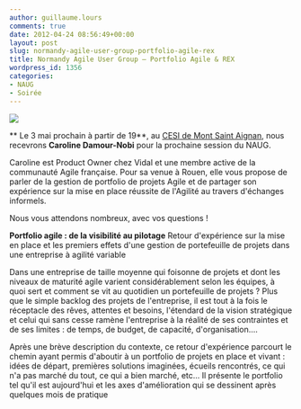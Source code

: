 ```yaml
---
author: guillaume.lours
comments: true
date: 2012-04-24 08:56:49+00:00
layout: post
slug: normandy-agile-user-group-portfolio-agile-rex
title: Normandy Agile User Group – Portfolio Agile & REX
wordpress_id: 1356
categories:
- NAUG
- Soirée
---
```




![](http://a0.twimg.com/profile_images/370768152/carolo.JPG)

** Le 3 mai prochain à partir de 19**, au [CESI de Mont Saint Aignan](http://maps.google.fr/maps?q=cesi+mont+saint+aignan&fb=1&gl=fr&hq=cesi&hnear=0x47e0dd960945b6e1:0x40c14484fb67890,Mont-Saint-Aignan&cid=0,0,6780365832883775&t=h&z=16&iwloc=A), nous recevrons **Caroline Damour-Nobi** pour la prochaine session du NAUG.

Caroline est Product Owner chez Vidal et une membre active de la communauté Agile française. Pour sa venue à Rouen, elle vous propose de parler de la gestion de portfolio de projets Agile et de partager son expérience sur la mise en place réussite de l'Agilité au travers d'échanges informels.



Nous vous attendons nombreux, avec vos questions !





**Portfolio agile : de la visibilité au pilotage**
Retour d'expérience sur la mise en place et les premiers effets d'une gestion de portefeuille de projets dans une entreprise à agilité variable

Dans une entreprise de taille moyenne qui foisonne de projets et dont les niveaux de maturité agile varient considérablement selon les équipes, à quoi sert et comment se vit au quotidien un portefeuille de projets ?
Plus que le simple backlog des projets de l'entreprise, il est tout à la fois le réceptacle des rêves, attentes et besoins, l'étendard de la vision stratégique et celui qui sans cesse ramène l'entreprise à la réalité de ses contraintes et de ses limites : de temps, de budget, de capacité, d'organisation....

Après une brève description du contexte, ce retour d'expérience parcourt le chemin ayant permis d'aboutir à un portfolio de projets en place et vivant : idées de départ, premières solutions imaginées, écueils rencontrés, ce qui n'a pas marché du tout, ce qui a bien marché, etc... Il présente le portfolio tel qu'il est aujourd'hui et les axes d'amélioration qui se dessinent après quelques mois de pratique
